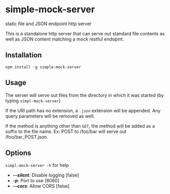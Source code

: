 simple-mock-server
==================

static file and JSON endpoint http server

This is a standalone http server that can serve out standard file contents as well as JSON content matching a mock restful endopint.


Installation
-----------
```
npm install -g simple-mock-server
```


Usage
-----------
The server will serve out files from the directory in which it was started (by typing ```simpl-mock-server```)

If the URI path has no extension, a ```.json``` extension will be appended.  Any query parameters will be removed as well.

If the method is anything other than ```GET```, the method will be added as a suffix to the file name.  Ex: POST to /foo/bar will serve out /foo/bar_POST.json.


Options
-----------
```simpl-mock-server -h``` for help

* ***--silent***: Disable logging [false]
* ***-p***: Port to use [8080]
* ***--cors***: Allow CORS [false]

